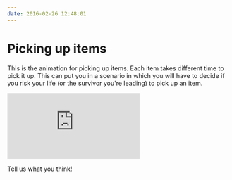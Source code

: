 ```yaml
---
date: 2016-02-26 12:48:01
---
```


# Picking up items

This is the animation for picking up items. Each item takes different time to pick it up. This can put you in a scenario in which you will have to decide if you risk your life (or the survivor you're leading) to pick up an item.

<iframe src='https://gfycat.com/ifr/DopeyAbsoluteDrongo' frameborder='0' scrolling='no'></iframe>

Tell us what you think!

